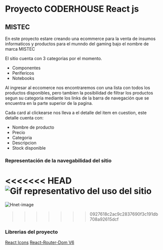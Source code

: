 # Proyecto CODERHOUSE React js

## MISTEC 

En este proyecto estare creando una ecommerce para la venta de insumos informaticos y productos para el munndo del gaming bajo el nombre de marca MISTEC 

El sitio cuenta con 3 categorias por el momento.

- Componentes
- Perifericos
- Notebooks

Al ingresar al eccomerce nos encontraremos con una lista con todos los productos disponibles, pero tambien la posibilidad de filtrar los productos segun su categoria mediante los links de la barra de navegación que se encuentra en la parte superior de la pagina.

Cada card al clickearse nos lleva a el detalle del item en cuestion, este detalle cuenta con:

- Nombre de producto
- Precio
- Categoria
- Descripcion 
- Stock disponible

### Representación de la navegabilidad del sitio

<<<<<<< HEAD
![Gif representativo del uso del sitio](https://media.giphy.com/media/beKvJDhUjHSntdG938/giphy.gif)
=======
![Hnet-image](https://user-images.githubusercontent.com/78933518/150866677-7da3a6af-0f67-4479-af43-51f0d769adcd.gif)

>>>>>>> 0927618c2ac9c2837690f3c191db708a92615dcf

### Librerias del proyecto

[React Icons](https://react-icons.github.io/react-icons)
[React-Router-Dom V6](https://reactrouter.com/docs/en/v6)
